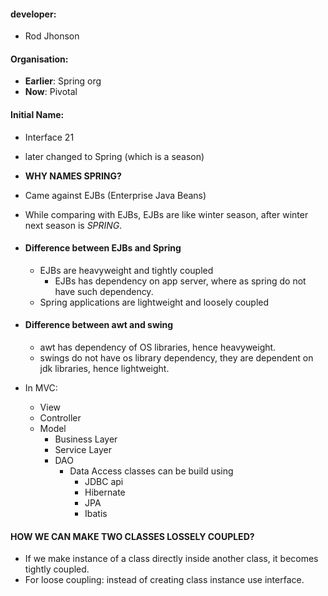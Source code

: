 #### developer:
- Rod Jhonson


#### Organisation:
- __Earlier__: Spring org
- __Now__: Pivotal

#### Initial Name:
- Interface 21
- later changed to Spring (which is a season)


- __WHY NAMES SPRING?__
- Came against EJBs (Enterprise Java Beans)
- While comparing with EJBs, EJBs are like winter season, after winter next season is _SPRING_.

- #### Difference between EJBs and Spring
	- EJBs are heavyweight and tightly coupled
		- EJBs has dependency on app server, where as spring do not have such dependency.
	- Spring applications are lightweight and loosely coupled


- #### Difference between awt and swing
	- awt has dependency of OS libraries, hence heavyweight.
	- swings do not have os library dependency, they are dependent on jdk libraries, hence lightweight.


- In MVC:
	- View
	- Controller
	- Model
		- Business Layer
		- Service Layer
		- DAO
			- Data Access classes can be build using 
				- JDBC api
				- Hibernate
				- JPA
				- Ibatis


#### HOW WE CAN MAKE TWO CLASSES LOSSELY COUPLED?

- If we make instance of a class directly inside another class, it becomes tightly coupled.
- For loose coupling: instead of creating class instance use interface.